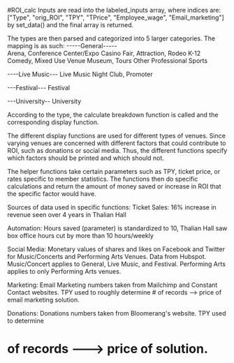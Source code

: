 #ROI_calc
Inputs are read into the labeled_inputs array, where indices are:
["Type", "orig_ROI", "TPY", "TPrice", "Employee_wage", "Email_marketing"] by 
set_data() and the final array is returned.

The types are then parsed and categorized into 5 larger categories. The
mapping is as such: 
-----General-----				
Arena, Conference Center/Expo
Casino
Fair, Attraction, Rodeo
K-12
Comedy, Mixed Use Venue
Museum, Tours
Other
Professional Sports

----Live Music---
Live Music
Night Club, Promoter

---Festival---
Festival

---University--
University 

According to the type, the calculate breakdown function is called
and the corresponding display function. 

The different display functions are used for different types of
venues. Since varying venues are concerned with different factors that
could contribute to ROI, such as donations or social media. Thus, the 
different functions specify which factors should be printed and which 
should not. 

The helper functions take certain parameters such as TPY, ticket price, 
or rates specific to member statistics. The functions then do specific 
calculations and return the amount of money saved or increase in ROI 
that the specific factor would have. 

Sources of data used in specific functions:
Ticket Sales: 16% increase in revenue seen over 4 years in Thalian Hall

Automation: Hours saved (parameter) is standardized to 10, Thalian Hall
saw box office hours cut by more than 10 hours/weekly 

Social Media: Monetary values of shares and likes on Facebook and Twitter
for Music/Concerts and Performing Arts Venues. Data from Hubspot. Music/Concert
applies to General, Live Music, and Festival. Performing Arts applies to only
Performing Arts venues. 

Marketing: Email Marketing numbers taken from Mailchimp and Constant Contact websites.
TPY used to roughly determine # of records --> price of email marketing solution.

Donations: Donations numbers taken from Bloomerang's website. TPY used to determine
# of records ---> price of solution. 